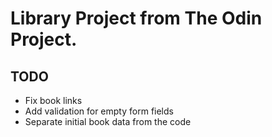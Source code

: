 # Library Project from The Odin Project.

## TODO

- Fix book links
- Add validation for empty form fields
- Separate initial book data from the code